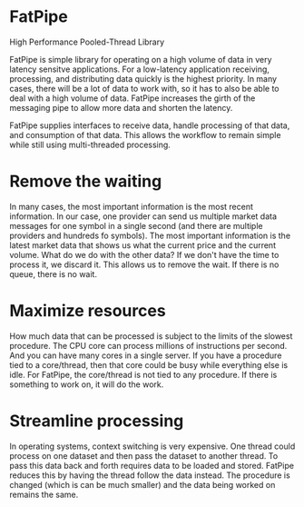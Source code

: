 # FatPipe
High Performance Pooled-Thread Library

FatPipe is simple library for operating on a high volume of data in very latency sensitve applications.   For a low-latency application receiving, processing, and distributing data quickly is the highest priority.  In many cases, there will be a lot of data to work with, so it has to also be able to deal with a high volume of data. FatPipe increases the girth of the messaging pipe to allow more data and shorten the latency.

FatPipe supplies interfaces to receive data, handle processing of that data, and consumption of that data.  This allows the workflow to remain simple while still using multi-threaded processing.

# Remove the waiting
In many cases, the most important information is the most recent information.  In our case, one provider can send us multiple market data messages for one symbol in a single second (and there are multiple providers and hundreds fo symbols).  The most important information is the latest market data that shows us what the current price and the current volume.  What do we do with the other data?  If we don't have the time to process it, we discard it.  This allows us to remove the wait.  If there is no queue, there is no wait.

# Maximize resources
How much data that can be processed is subject to the limits of the slowest procedure.  The CPU core can process millions of instructions per second.  And you can have many cores in a single server.  If you have a procedure tied to a core/thread, then that core could be busy while everything else is idle.  For FatPipe, the core/thread is not tied to any procedure.  If there is something to work on, it will do the work.

# Streamline processing
In operating systems, context switching is very expensive.  One thread could process on one dataset and then pass the dataset to another thread.  To pass this data back and forth requires data to be loaded and stored.  FatPipe reduces this by having the thread follow the data instead.  The procedure is changed (which is can be much smaller) and the data being worked on remains the same.
